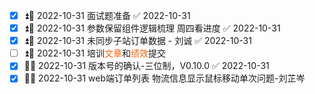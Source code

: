 - [x] ⏫📅 2022-10-31 面试题准备 ✅ 2022-10-31
- [x] ⏫📅 2022-10-31 参数保留组件逻辑梳理 周四看进度 ✅ 2022-10-31
- [x] ⏫📅 2022-10-31 未同步子站订单数据  - 刘诚 ✅ 2022-10-31
- [ ] ⏫📅 2022-10-31  培训<font color=#F36208>文章</font>和<font color=#F36208>绩效</font>提交
- [x] 🔼📅 2022-10-31 版本号的确认-三位制，V0.10.0 ✅ 2022-10-31
- [x] 🔼📅 2022-10-31 web端订单列表 物流信息显示鼠标移动单次问题-刘芷岑
